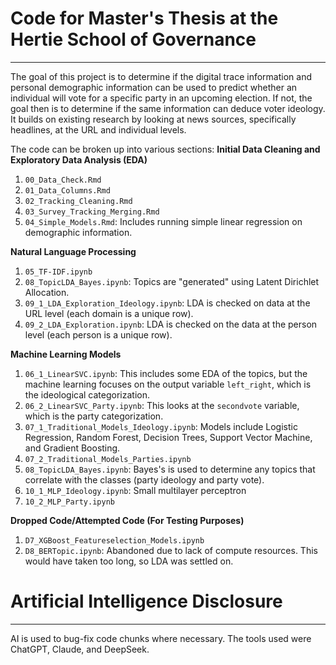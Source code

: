 # Code for Master's Thesis at the Hertie School of Governance

---

The goal of this project is to determine if the digital trace information and personal demographic information can be used to predict whether an individual will vote for a specific party in an upcoming election. If not, the goal then is to determine if the same information can deduce voter ideology. It builds on existing research by looking at news sources, specifically headlines, at the URL and individual levels. 

The code can be broken up into various sections:
**Initial Data Cleaning and Exploratory Data Analysis (EDA)**
1. `00_Data_Check.Rmd`
2. `01_Data_Columns.Rmd`
3. `02_Tracking_Cleaning.Rmd`
4. `03_Survey_Tracking_Merging.Rmd`
5. `04_Simple_Models.Rmd`: Includes running simple linear regression on demographic information.

**Natural Language Processing**
1. `05_TF-IDF.ipynb`
2. `08_TopicLDA_Bayes.ipynb`: Topics are "generated" using Latent Dirichlet Allocation.
3. `09_1_LDA_Exploration_Ideology.ipynb`: LDA is checked on data at the URL level (each domain is a unique row).
4. `09_2_LDA_Exploration.ipynb`: LDA is checked on the data at the person level (each person is a unique row).

**Machine Learning Models**
1. `06_1_LinearSVC.ipynb`: This includes some EDA of the topics, but the machine learning focuses on the output variable `left_right`, which is the ideological categorization.
2. `06_2_LinearSVC_Party.ipynb`: This looks at the `secondvote` variable, which is the party categorization.
3. `07_1_Traditional_Models_Ideology.ipynb`: Models include Logistic Regression, Random Forest, Decision Trees, Support Vector Machine, and Gradient Boosting.
4. `07_2_Traditional_Models_Parties.ipynb`
5. `08_TopicLDA_Bayes.ipynb`: Bayes's is used to determine any topics that correlate with the classes (party ideology and party vote).
6. `10_1_MLP_Ideology.ipynb`: Small multilayer perceptron 
7. `10_2_MLP_Party.ipynb`

**Dropped Code/Attempted Code (For Testing Purposes)**
1. `D7_XGBoost_Featureselection_Models.ipynb`
2. `D8_BERTopic.ipynb`: Abandoned due to lack of compute resources. This would have taken too long, so LDA was settled on. 



# Artificial Intelligence Disclosure
---
AI is used to bug-fix code chunks where necessary. The tools used were ChatGPT, Claude, and DeepSeek. 
